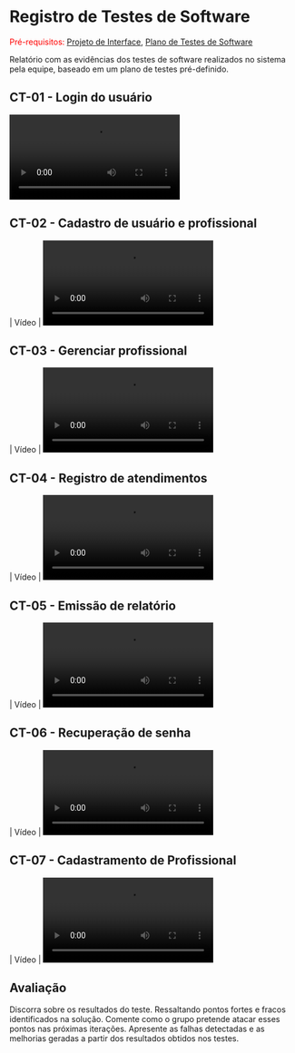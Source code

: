 # Registro de Testes de Software

<span style="color:red">Pré-requisitos: <a href="3-Projeto de Interface.md"> Projeto de Interface</a></span>, <a href="8-Plano de Testes de Software.md"> Plano de Testes de Software</a>

Relatório com as evidências dos testes de software realizados no sistema pela equipe, baseado em um plano de testes pré-definido.


## CT-01 - Login do usuário

<video src="pmv-ads-2022-1-e2-proj-int-t6-atencao_psicossocial/docs/videos/CT01 - Login do usuário.mp4"></video>

## CT-02 - Cadastro de usuário e profissional
  
|	Vídeo 	| <video src=""> |

## CT-03 - Gerenciar profissional

|	Vídeo 	| <video src=""> |

## CT-04 - Registro de atendimentos

|	Vídeo 	| <video src=""> |

## CT-05 - Emissão de relatório

|	Vídeo 	| <video src=""> |

## CT-06 - Recuperação de senha

|	Vídeo 	| <video src=""> |
  
## CT-07 - Cadastramento de Profissional

|	Vídeo 	| <video src=""> |  

## Avaliação

Discorra sobre os resultados do teste. Ressaltando pontos fortes e fracos identificados na solução. Comente como o grupo pretende atacar esses pontos nas próximas iterações. Apresente as falhas detectadas e as melhorias geradas a partir dos resultados obtidos nos testes.
